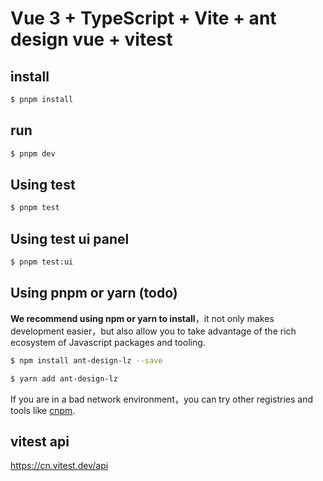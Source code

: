 # Vue 3 + TypeScript + Vite + ant design vue + vitest

## install

```bash
$ pnpm install
```
## run

```bash
$ pnpm dev
```

## Using test

```bash
$ pnpm test
```
## Using test ui panel

```bash
$ pnpm test:ui
```


## Using pnpm or yarn (todo)

**We recommend using npm or yarn to install**，it not only makes development easier，but also allow you to take advantage of the rich ecosystem of Javascript packages and tooling.

```bash
$ npm install ant-design-lz --save
```

```bash
$ yarn add ant-design-lz
```

If you are in a bad network environment，you can try other registries and tools like [cnpm](https://github.com/cnpm/cnpm).


## vitest api

https://cn.vitest.dev/api
